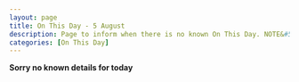 ```yaml
---
layout: page
title: On This Day - 5 August
description: Page to inform when there is no known On This Day. NOTE&#58; There may still be comments.
categories: [On This Day]
---
```


**Sorry no known details for today**

